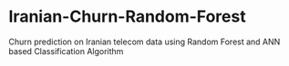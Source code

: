 # Iranian-Churn-Random-Forest
Churn prediction on Iranian telecom data using Random Forest and ANN based Classification Algorithm

